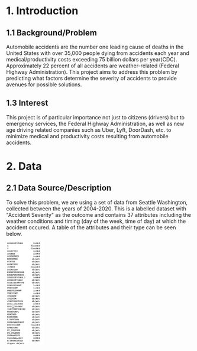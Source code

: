 # 1. Introduction
## 1.1 Background/Problem
Automobile accidents are the number one leading cause of deaths in the United States with over 35,000 people dying from accidents each year and medical/productivity costs exceeding 75 billion dollars per year(CDC). Approximately 22 percent of all accidents are weather-related (Federal Highway Administration). This project aims to address this problem by predicting what factors determine the severity of accidents to provide avenues for possible solutions.

## 1.3 Interest
This project is of particular importance not just to citizens (drivers) but to emergency services, the Federal Highway Administration, as well as new age driving related companies such as Uber, Lyft, DoorDash, etc. to minimize medical and productivity costs resulting from automobile accidents.

# 2. Data
## 2.1 Data Source/Description
To solve this problem, we are using a set of data from Seattle Washington, collected between the years of 2004-2020. This is a labelled dataset with "Accident Severity" as the outcome and contains 37 attributes including the weather conditions and timing (day of the week, time of day) at which the accident occured. A table of the attributes and their type can be seen below.

<img src="/images/datadescription.png" alt="drawing" width="100"/>

